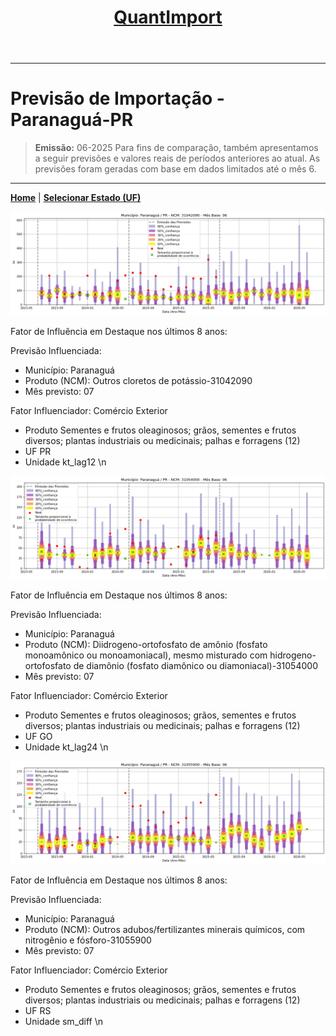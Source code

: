 <header>
    <h1><a href="https://quantimportbrazil.github.io/Sobre/">QuantImport</a></h1>
</header>

---

# Previsão de Importação - Paranaguá-PR

> **Emissão:** 06-2025
> Para fins de comparação, também apresentamos a seguir previsões e valores reais de períodos anteriores ao atual.
> As previsões foram geradas com base em dados limitados até o mês 6.

---

**[Home](https://quantimportbrazil.github.io/Sobre/)** | **[Selecionar Estado (UF)](https://quantimportbrazil.github.io/Unidades_Federativas/)**


![Gráfico de Previsão](31042090.png)

Fator de Influência em Destaque nos últimos 8 anos:

Previsão Influenciada:
- Município: Paranaguá
- Produto (NCM): Outros cloretos de potássio-31042090 
- Mês previsto: 07


Fator Influenciador: Comércio Exterior
- Produto Sementes e frutos oleaginosos; grãos, sementes e frutos diversos; plantas industriais ou medicinais; palhas e forragens (12)
- UF PR
- Unidade kt_lag12
\n




![Gráfico de Previsão](31054000.png)

Fator de Influência em Destaque nos últimos 8 anos:

Previsão Influenciada:
- Município: Paranaguá
- Produto (NCM): Diidrogeno-ortofosfato de amônio (fosfato monoamônico ou monoamoniacal), mesmo misturado com hidrogeno-ortofosfato de diamônio (fosfato diamônico ou diamoniacal)-31054000 
- Mês previsto: 07


Fator Influenciador: Comércio Exterior
- Produto Sementes e frutos oleaginosos; grãos, sementes e frutos diversos; plantas industriais ou medicinais; palhas e forragens (12)
- UF GO
- Unidade kt_lag24
\n




![Gráfico de Previsão](31055900.png)

Fator de Influência em Destaque nos últimos 8 anos:

Previsão Influenciada:
- Município: Paranaguá
- Produto (NCM): Outros adubos/fertilizantes minerais químicos, com nitrogênio e fósforo-31055900 
- Mês previsto: 07


Fator Influenciador: Comércio Exterior
- Produto Sementes e frutos oleaginosos; grãos, sementes e frutos diversos; plantas industriais ou medicinais; palhas e forragens (12)
- UF RS
- Unidade sm_diff
\n


